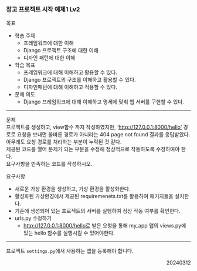 ### 장고 프로젝트 시작 예제1 Lv2
목표  
  - 학습 주제
    - 프레임워크에 대한 이해
    - Django 프로젝트 구조에 대한 이해
    - 디자인 패턴에 대한 이해
  - 학습 목표
    - 프레임워크에 대해 이해하고 활용할 수 있다.
    - Django 프로젝트의 구조를 이해하고 활용할 수 있다.
    - 디자인패턴에 대해 이해하고 적용할 수 있다.
  - 문제 의도
    - Django 프레임워크에 대해 이해하고 명세에 맞춰 웹 서버를 구현할 수 있다.
---
문제  
프로젝트를 생성하고, view함수 까지 작성하였지만, ‘http://127.0.0.1:8000/hello’ 경로로 요청을 보내면 올바른 경로가 아니라는 404 page not found 결과를 응답받았다.  
아무래도 요청 경로를 처리하는 부분이 누락된 것 같다.  
제공된 코드를 열어 문제가 되는 부분을 수정해 정상적으로 작동하도록 수정하여야 한다.  
요구사항을 만족하는 코드를 작성하시오.  

요구사항  
- 새로운 가상 환경을 생성하고, 가상 환경을 활성화한다.
- 활성화된 가상환경에서 제공된 requiremenets.txt를 활용하여 패키지들을 설치한다.
- 기존에 생성되어 있는 프로젝트의 서버를 실행하여 정상 작동 여부를 확인한다.
- urls.py 수정하기
  - http://127.0.0.1:8000/hello로 받은 요청을 통해 my_app 앱의 views.py에 있는 hello 함수를 실행시킬 수 있어야한다.
---
프로젝트 `settings.py`에서 사용하는 앱을 등록해야 합니다.
<div style="text-align: right">20240312</div>